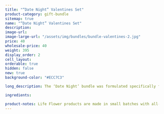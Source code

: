 ```yaml
---
title: "“Date Night” Valentines Set"
product-category: gift-bundle
sitemap: true
name: "“Date Night” Valentines Set"
description:
image-url:
image-large-url: "/assets/img/bundles/bundle-valentines-2.jpg"
price: 40
wholesale-price: 40
weight: 395
display_order: 2
cell_layout:
orderable: true
hidden: false
new: true
background-color: "#ECC7C3"

long_description: The ‘Date Night’ bundle was formulated specifically for couples/individuals who prefer to stay in on Valentine’s Day. Light some candles, play some music and unwind in plant magic luxury with your significant other or your own beautiful self. This kit features our Gypsy Massage Oil which makes for otherworldly couple massages and our Unconditional Love bomb, both scented with natural essential oil fragrance that stimulate and arouse the sex drive and infused with a Rose Quartz crystal to amplify feelings of unconditional love.

ingredients:

product-notes: Life Flower products are made in small batches with all-natural and boutique ingredients. Most orders are processed within 3 days of being placed.
---
```

